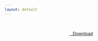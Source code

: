 ```yaml
---
layout: default
---
```


<br />

<br />

<center>
<a href="https://drive.google.com/uc?authuser=0&id=1uhQRK70codTaNHBfZZyckaVgJaOBKyU6&export=download" class="hbt"><i class="fa fa-chevron-down" aria-hidden="true"></i>&nbsp; &nbsp;Download</a>
</center><br />

<br />
